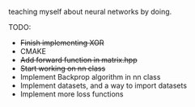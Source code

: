 teaching myself about neural networks by doing.

TODO:
*   ~~Finish implementing XOR~~ 
*   CMAKE
*   ~~Add forward function in matrix.hpp~~
*   ~~Start working on nn class~~
*   Implement Backprop algorithm in nn class
*   Implement datasets, and a way to import datasets
*   Implement more loss functions
